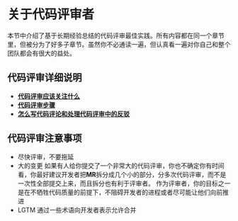 # 关于代码评审者

本节中介绍了基于长期经验总结的代码评审最佳实践。所有内容都在同一个章节里，但被分为了好多子章节。虽然你不必通读一遍，但认真看一遍对你自己和整个团队都会有很大的益处。

## 代码评审详细说明

- [**代码评审应该关注什么**](./docs/Checklist.md)
- [**代码评审步骤**](./docs/Navigate.md)
- [**怎么写代码评论和处理代码评审中的反驳**](./docs/Comments.md)

## 代码评审注意事项

- 尽快评审，不要拖延
- 大的变更
   如果有人给你提交了一个非常大的代码评审，你也不确定你有时间看，你最好建议开发者把**MR**拆分成几个小的部分，分多次代码评审，而不是一次性全部提交上来，而且拆分也有利于评审者。
作为评审者，你的目标之一是在不牺牲代码质量的前提下，不阻碍开发者的进程或者尽可能让他们向前推进
- LGTM
  通过一些术语向开发者表示允许合并
